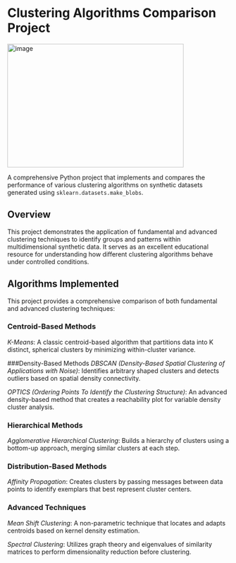# Clustering Algorithms Comparison Project
<img width="400" height="280" alt="image" src="https://github.com/user-attachments/assets/68a3a57a-a594-44f1-931b-c2f4256663b8" />

A comprehensive Python project that implements and compares the performance of various clustering algorithms on synthetic datasets generated using `sklearn.datasets.make_blobs`.

## Overview
This project demonstrates the application of fundamental and advanced clustering techniques to identify groups and patterns within multidimensional synthetic data. It serves as an excellent educational resource for understanding how different clustering algorithms behave under controlled conditions.

## Algorithms Implemented
This project provides a comprehensive comparison of both fundamental and advanced clustering techniques:

### Centroid-Based Methods
_K-Means_: A classic centroid-based algorithm that partitions data into K distinct, spherical clusters by minimizing within-cluster variance.

###Density-Based Methods
*DBSCAN (Density-Based Spatial Clustering of Applications with Noise)*: Identifies arbitrary shaped clusters and detects outliers based on spatial density connectivity.

*OPTICS (Ordering Points To Identify the Clustering Structure)*: An advanced density-based method that creates a reachability plot for variable density cluster analysis.

### Hierarchical Methods
*Agglomerative Hierarchical Clustering*: Builds a hierarchy of clusters using a bottom-up approach, merging similar clusters at each step.

### Distribution-Based Methods
*Affinity Propagation*: Creates clusters by passing messages between data points to identify exemplars that best represent cluster centers.

### Advanced Techniques
*Mean Shift Clustering*: A non-parametric technique that locates and adapts centroids based on kernel density estimation.

*Spectral Clustering*: Utilizes graph theory and eigenvalues of similarity matrices to perform dimensionality reduction before clustering.
